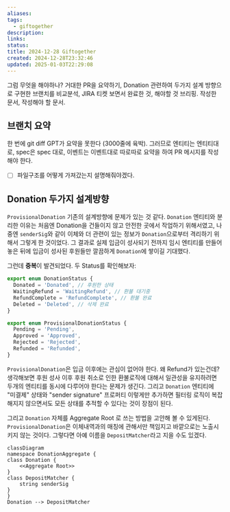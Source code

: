 ```yaml
---
aliases: 
tags:
  - giftogether
description: 
links: 
status: 
title: 2024-12-28 Giftogether
created: 2024-12-28T23:32:46
updated: 2025-01-03T22:29:08
---
```


그럼 무엇을 해야하나? 거대한 PR을 요약하기, Donation 관련하여 두가지 설계 방향으로 구현한 브랜치를 비교분석, JIRA 티켓 보면서 완료한 것, 해야할 것 브리핑. 작성한 문서, 작성해야 할 문서.

## 브랜치 요약

한 번에 git diff GPT가 요약을 못한다 (3000줄에 육박). 그러므로 엔티티는 엔티티대로, spec은 spec 대로, 이벤트는 이벤트대로 따로따로 요약을 하여 PR 메시지를 작성해야 한다.

- [ ] 파일구조를 어떻게 가져갔는지 설명해줘야겠다.

## Donation 두가지 설계방향

`ProvisionalDonation` 기존의 설계방향에 문제가 있는 것 같다. `Donation` 엔티티와 분리한 이유는 처음엔 Donation을 건들이지 않고 안전한 곳에서 작업하기 위해서였고, 나중엔 `senderSig`와 같이 이체와 더 관련이 있는 정보가 `Donation`으로부터 격리하기 위해서 그렇게 한 것이었다. 그 결과로 실제 입금이 성사되기 전까지 임시 엔티티를 만들어놓은 뒤에 입금이 성사된 후원들만 깔끔하게 `Donation`에 쌓이길 기대했다.

그런데 **중복**이 발견되었다. 두 Status를 확인해보자:

```typescript
export enum DonationStatus {
  Donated = 'Donated', // 후원한 상태
  WaitingRefund = 'WaitingRefund', // 환불 대기중
  RefundComplete = 'RefundComplete', // 환불 완료
  Deleted = 'Deleted', // 삭제 완료
}

export enum ProvisionalDonationStatus {
  Pending = 'Pending',
  Approved = 'Approved',
  Rejected = 'Rejected',
  Refunded = 'Refunded',
}
```

`ProvisionalDonation`은 입금 이후에는 관심이 없어야 한다. 왜 Refund가 있는건데? 생각해보면 후원 성사 이후 후원 취소로 인한 환불로직에 대해서 일관성을 유지하려면 두개의 엔티티를 동시에 다루어야 한다는 문제가 생긴다. 그리고 `Donation` 엔티티에 "미결제" 상태와 "sender signature" 프로퍼티 이렇게만 추가하면 필터링 로직이 복잡해지지 않으면서도 모든 상태를 추적할 수 있다는 것이 장점이 된다.

그리고 `Donation` 자체를 Aggregate Root 로 쓰는 방법을 고안해 볼 수 있게된다. `ProvisionalDonation`은 이체내역과의 매칭에 관해서만 책임지고 바깥으로는 노출시키지 않는 것이다. 그렇다면 아예 이름을 `DepositMatcher`라고 지을 수도 있겠다.

```mermaid
classDiagram
namespace DonationAggregate {
class Donation {
	<<Aggregate Root>>
}
class DepositMatcher {
	string senderSig
}
}
Donation --> DepositMatcher
```

